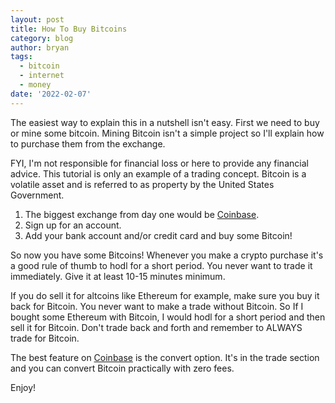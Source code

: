 ```yaml
---
layout: post
title: How To Buy Bitcoins
category: blog
author: bryan
tags:
  - bitcoin
  - internet
  - money
date: '2022-02-07'
---
```

The easiest way to explain this in a nutshell isn't easy. First we need to buy or mine some bitcoin. Mining Bitcoin isn't a simple project so I'll explain how to purchase them from the exchange.

FYI, I'm not responsible for financial loss or here to provide any financial advice. This tutorial is only an example of a trading concept. Bitcoin is a volatile asset and is referred to as property by the United States Government.

1. The biggest exchange from day one would be [Coinbase](https://www.coinbase.com/join/hohs_l).
2. Sign up for an account.
3. Add your bank account and/or credit card and buy some Bitcoin!

So now you have some Bitcoins! Whenever you make a crypto purchase it's a good rule of thumb to hodl for a short period. You never want to trade it immediately. Give it at least 10-15 minutes minimum.

If you do sell it for altcoins like Ethereum for example, make sure you buy it back for Bitcoin. You never want to make a trade without Bitcoin. So If I bought some Ethereum with Bitcoin, I would hodl for a short period and then sell it for Bitcoin. Don't trade back and forth and remember to ALWAYS trade for Bitcoin.

The best feature on [Coinbase](https://www.coinbase.com/join/hohs_l) is the convert option. It's in the trade section and you can convert Bitcoin practically with zero fees.

Enjoy!

